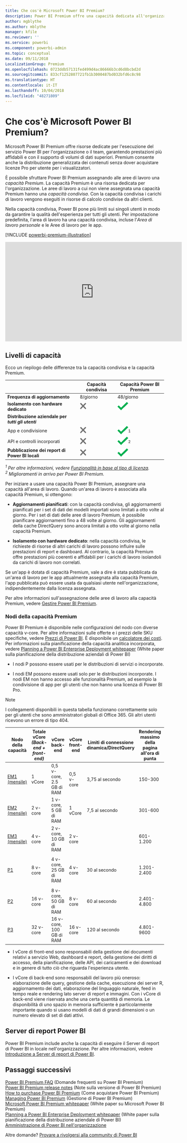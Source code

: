 ```yaml
---
title: Che cos'è Microsoft Power BI Premium?
description: Power BI Premium offre una capacità dedicata all'organizzazione o al team, con prestazioni più affidabili e volumi di dati superiori, senza richiedere l'acquisto di licenze per ogni utente.
author: mgblythe
ms.author: mblythe
manager: kfile
ms.reviewer: ''
ms.service: powerbi
ms.component: powerbi-admin
ms.topic: conceptual
ms.date: 09/11/2018
LocalizationGroup: Premium
ms.openlocfilehash: 0723ddb57131fed499d4ac86666b3cd6d8bcbd2d
ms.sourcegitcommit: 833cf1252807721fb1b3000487bd032bfd6c8c98
ms.translationtype: HT
ms.contentlocale: it-IT
ms.lasthandoff: 10/04/2018
ms.locfileid: "48271809"
---
```

# <a name="what-is-microsoft-power-bi-premium"></a>Che cos'è Microsoft Power BI Premium?

Microsoft Power BI Premium offre risorse dedicate per l'esecuzione del servizio Power BI per l'organizzazione o il team, garantendo prestazioni più affidabili e con il supporto di volumi di dati superiori. Premium consente anche la distribuzione generalizzata dei contenuti senza dover acquistare licenze Pro per utente per i visualizzatori.

È possibile sfruttare Power BI Premium assegnando alle aree di lavoro una *capacità Premium*. La capacità Premium è una risorsa dedicata per l'organizzazione. Le aree di lavoro a cui non viene assegnata una capacità Premium hanno una *capacità condivisa*. Con la capacità condivisa i carichi di lavoro vengono eseguiti in risorse di calcolo condivise da altri clienti. 

Nella capacità condivisa, Power BI pone più limiti sui singoli utenti in modo da garantire la qualità dell'esperienza per tutti gli utenti. Per impostazione predefinita, l'area di lavoro ha una capacità condivisa, incluse l'*Area di lavoro personale* e le Aree di lavoro per le app.

[!INCLUDE [powerbi-premium-illustration](./includes/powerbi-premium-illustration.md)]

<iframe width="560" height="315" src="https://www.youtube.com/embed/lNQDkN0GXzU?rel=0&amp;showinfo=0" frameborder="0" allowfullscreen></iframe>

## <a name="capacity-tiers"></a>Livelli di capacità

Ecco un riepilogo delle differenze tra la capacità condivisa e la capacità Premium.

|  | Capacità condivisa | Capacità Power BI Premium |
| --- | --- | --- |
| **Frequenza di aggiornamento** |8/giorno |48/giorno |
| **Isolamento con hardware dedicato** |![](media/service-premium/not-available.png "Non disponibile") |![](media/service-premium/available.png "Disponibile") |
| **Distribuzione aziendale per** ***tutti gli utenti*** | | |
| App e condivisione |![](media/service-premium/not-available.png "Non disponibile") |![](media/service-premium/available.png "Disponibile")<sup>1</sup> |
| API e controlli incorporati |![](media/service-premium/not-available.png "Non disponibile") |![](media/service-premium/available.png "Disponibile")<sup>2</sup> |
| **Pubblicazione dei report di Power BI locali** |![](media/service-premium/not-available.png "Non disponibile") |![](media/service-premium/available.png "Disponibile") |

*<sup>1</sup> Per altre informazioni, vedere [Funzionalità in base al tipo di licenza](service-features-license-type.md).*  
*<sup>2</sup> Miglioramenti in arrivo per Power BI Premium.*

Per iniziare a usare una capacità Power BI Premium, assegnare una capacità all'area di lavoro. Quando un'area di lavoro è associata alla capacità Premium, si ottengono:

* **Aggiornamenti pianificati**: con la capacità condivisa, gli aggiornamenti pianificati per i set di dati dei modelli importati sono limitati a otto volte al giorno. Per i set di dati delle aree di lavoro Premium, è possibile pianificare aggiornamenti fino a 48 volte al giorno. Gli aggiornamenti della cache DirectQuery sono ancora limitati a otto volte al giorno nella capacità Premium.

* **Isolamento con hardware dedicato**: nella capacità condivisa, le richieste di risorse di altri carichi di lavoro possono influire sulle prestazioni di report e dashboard. Al contrario, la capacità Premium offre prestazioni più coerenti e affidabili per i carichi di lavoro isolandoli da carichi di lavoro non correlati.

Se un'app è dotata di capacità Premium, vale a dire è stata pubblicata da un'area di lavoro per le app attualmente assegnata alla capacità Premium, l'app pubblicata può essere usata da qualsiasi utente nell'organizzazione, indipendentemente dalla licenza assegnata.

Per altre informazioni sull'assegnazione delle aree di lavoro alla capacità Premium, vedere [Gestire Power BI Premium](service-admin-premium-manage.md).

<a name="premiumskus"/>

### <a name="premium-capacity-nodes"></a>Nodi della capacità Premium

Power BI Premium è disponibile nelle configurazioni del nodo con diverse capacità v-core. Per altre informazioni sulle offerte e i prezzi delle SKU specifiche, vedere [Prezzi di Power BI](https://powerbi.microsoft.com/pricing/). È disponibile un [calcolatore dei costi](https://powerbi.microsoft.com/calculator/). Per informazioni sulla pianificazione della capacità analitica incorporata, vedere [Planning a Power BI Enterprise Deployment whitepaper](https://aka.ms/pbienterprisedeploy) (White paper sulla pianificazione della distribuzione aziendali di Power BI)

* I nodi P possono essere usati per le distribuzioni di servizi o incorporate.

* I nodi EM possono essere usati solo per le distribuzioni incorporate. I nodi EM non hanno accesso alle funzionalità Premium, ad esempio la condivisione di app per gli utenti che non hanno una licenza di Power BI Pro.

>[!NOTE]
>I collegamenti disponibili in questa tabella funzionano correttamente solo per gli utenti che sono amministratori globali di Office 365. Gli altri utenti ricevono un errore di tipo 404.

| Nodo della capacità | Totale vCore<br/>*(Back-end + front-end)* | vCore back-end | vCore front-end | Limiti di connessione dinamica/DirectQuery | Rendering massimo della pagina all'ora di punta | Disponibilità |
| --- | --- | --- | --- | --- | --- | --- |
| [EM1 (mensile)](https://portal.office.com/SubscriptionDetails?OfferId=4004702D-749C-4F74-BF47-3048F1833780&adminportal=1) |1 vCore |0,5 v-core, 2.5 GB di RAM |0,5 v-core |3,75 al secondo |150-300 |Disponibile |
| [EM2 (mensile)](https://portal.office.com/SubscriptionDetails?OfferId=4004702D-749C-4F74-BF47-3048F1833780&adminportal=1) |2 v-core |1 v-core, 5 GB di RAM |1 vCore |7,5 al secondo |301-600 |Disponibile |
| [EM3 (mensile)](https://portal.office.com/SubscriptionDetails?OfferId=4004702D-749C-4F74-BF47-3048F1833780&adminportal=1) |4 v-core |2 v-core, 10 GB di RAM |2 v-core | |601-1.200 |Disponibile |
| [P1](https://portal.office.com/SubscriptionDetails?OfferId=b3ec5615-cc11-48de-967d-8d79f7cb0af1&adminportal=1) |8 v-core |4 v-core, 25 GB di RAM |4 v-core |30 al secondo |1.201-2.400 |Disponibile (è disponibile anche l'opzione [mensile](https://portal.office.com/SubscriptionDetails?OfferId=E4C8EDD3-74A1-4D42-A738-C647972FBE81&adminportal=1)) |
| [P2](https://portal.office.com/SubscriptionDetails?OfferId=062F2AA7-B4BC-4B0E-980F-2072102D8605&adminportal=1) |16 v-core |8 v-core, 50 GB di RAM |8 v-core |60 al secondo |2.401-4.800 |Disponibile |
| [P3](https://portal.office.com/SubscriptionDetails?OfferId=40c7d673-375c-42a1-84ca-f993a524fed0&adminportal=1) |32 v-core |16 v-core, 100 GB di RAM |16 v-core |120 al secondo |4.801-9600 |Disponibile |

* I vCore di front-end sono responsabili della gestione dei documenti relativi a servizio Web, dashboard e report, della gestione dei diritti di accesso, della pianificazione, delle API, dei caricamenti e dei download e in genere di tutto ciò che riguarda l'esperienza utente.

* I vCore di back-end sono responsabili del lavoro più oneroso: elaborazione delle query, gestione della cache, esecuzione dei server R, aggiornamento dei dati, elaborazione del linguaggio naturale, feed in tempo reale e rendering lato server di report e immagini. Con i vCore di back-end viene riservata anche una certa quantità di memoria. Le disponibilità di uno spazio in memoria sufficiente è particolarmente importante quando si usano modelli di dati di grandi dimensioni o un numero elevato di set di dati attivi.

## <a name="power-bi-report-server"></a>Server di report Power BI
Power BI Premium include anche la capacità di eseguire il Server di report di Power BI in locale nell'organizzazione. Per altre informazioni, vedere [Introduzione a Server di report di Power BI](report-server/get-started.md).

## <a name="next-steps"></a>Passaggi successivi
[Power BI Premium FAQ](service-premium-faq.md) (Domande frequenti su Power BI Premium)  
[Power BI Premium release notes](service-premium-release-notes.md) (Note sulla versione di Power BI Premium)  
[How to purchase Power BI Premium](service-admin-premium-purchase.md) (Come acquistare Power BI Premium)  
[Managing Power BI Premium](service-admin-premium-manage.md) (Gestione di Power BI Premium)  
[Microsoft Power BI Premium whitepaper](https://aka.ms/pbipremiumwhitepaper) (White paper su Microsoft Power BI Premium)  
[Planning a Power BI Enterprise Deployment whitepaper](https://aka.ms/pbienterprisedeploy) (White paper sulla pianificazione della distribuzione aziendale di Power BI)  
[Amministrazione di Power BI nell'organizzazione](service-admin-administering-power-bi-in-your-organization.md)  

Altre domande? [Provare a rivolgersi alla community di Power BI](https://community.powerbi.com/)
